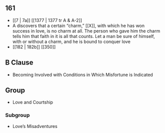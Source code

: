 ## 161
- [[7 | 7a]] [[1377 | 1377 tr A &amp; A-2]] 
- A discovers that a certain “charm,” [[X]], with which he has won success in love, is no charm at all. The person who gave him the charm tells him that faith in it is all that counts. Let a man be sure of himself, with or without a charm, and he is bound to conquer love
- [[182 | 182b]] [[350]] 

## B Clause
- Becoming Involved with Conditions in Which Misfortune is Indicated

## Group
- Love and Courtship

### Subgroup
- Love’s Misadventures

